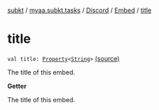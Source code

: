 [subkt](../../../index.md) / [myaa.subkt.tasks](../../index.md) / [Discord](../index.md) / [Embed](index.md) / [title](./title.md)

# title

`val title: `[`Property`](https://docs.gradle.org/current/javadoc/org/gradle/api/provider/Property.html)`<`[`String`](https://kotlinlang.org/api/latest/jvm/stdlib/kotlin/-string/index.html)`>` [(source)](https://github.com/Myaamori/SubKt/blob/0.1.19/src/main/kotlin/myaa/subkt/tasks/discordtask.kt#L250)

The title of this embed.

**Getter**

The title of this embed.

